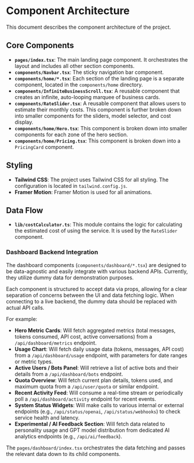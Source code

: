 # Component Architecture

This document describes the component architecture of the project.

## Core Components

-   **`pages/index.tsx`**: The main landing page component. It orchestrates the layout and includes all other section components.
-   **`components/Navbar.tsx`**: The sticky navigation bar component.
-   **`components/home/*.tsx`**: Each section of the landing page is a separate component, located in the `components/home` directory.
-   **`components/InfiniteBusinessScroll.tsx`**: A reusable component that creates an infinite, auto-looping marquee of business cards.
-   **`components/RateSlider.tsx`**: A reusable component that allows users to estimate their monthly costs. This component is further broken down into smaller components for the sliders, model selector, and cost display.
-   **`components/home/Hero.tsx`**: This component is broken down into smaller components for each zone of the hero section.
-   **`components/home/Pricing.tsx`**: This component is broken down into a `PricingCard` component.

## Styling

-   **Tailwind CSS**: The project uses Tailwind CSS for all styling. The configuration is located in `tailwind.config.js`.
-   **Framer Motion**: Framer Motion is used for all animations.

## Data Flow

-   **`lib/costCalculator.ts`**: This module contains the logic for calculating the estimated cost of using the service. It is used by the `RateSlider` component.

### Dashboard Backend Integration

The dashboard components (`components/dashboard/*.tsx`) are designed to be data-agnostic and easily integrate with various backend APIs. Currently, they utilize dummy data for demonstration purposes.

Each component is structured to accept data via props, allowing for a clear separation of concerns between the UI and data fetching logic. When connecting to a live backend, the dummy data should be replaced with actual API calls.

For example:
-   **Hero Metric Cards**: Will fetch aggregated metrics (total messages, tokens consumed, API cost, active conversations) from a `/api/dashboard/metrics` endpoint.
-   **Usage Chart**: Will fetch daily usage data (tokens, messages, API cost) from a `/api/dashboard/usage` endpoint, with parameters for date ranges or metric types.
-   **Active Users / Bots Panel**: Will retrieve a list of active bots and their details from a `/api/dashboard/bots` endpoint.
-   **Quota Overview**: Will fetch current plan details, tokens used, and maximum quota from a `/api/user/quota` or similar endpoint.
-   **Recent Activity Feed**: Will consume a real-time stream or periodically poll a `/api/dashboard/activity` endpoint for recent events.
-   **System Status Widgets**: Will make calls to various internal or external endpoints (e.g., `/api/status/openai`, `/api/status/webhooks`) to check service health and latency.
-   **Experimental / AI Feedback Section**: Will fetch data related to personality usage and GPT model distribution from dedicated AI analytics endpoints (e.g., `/api/ai/feedback`).

The `pages/dashboard/index.tsx` orchestrates the data fetching and passes the relevant data down to its child components.
